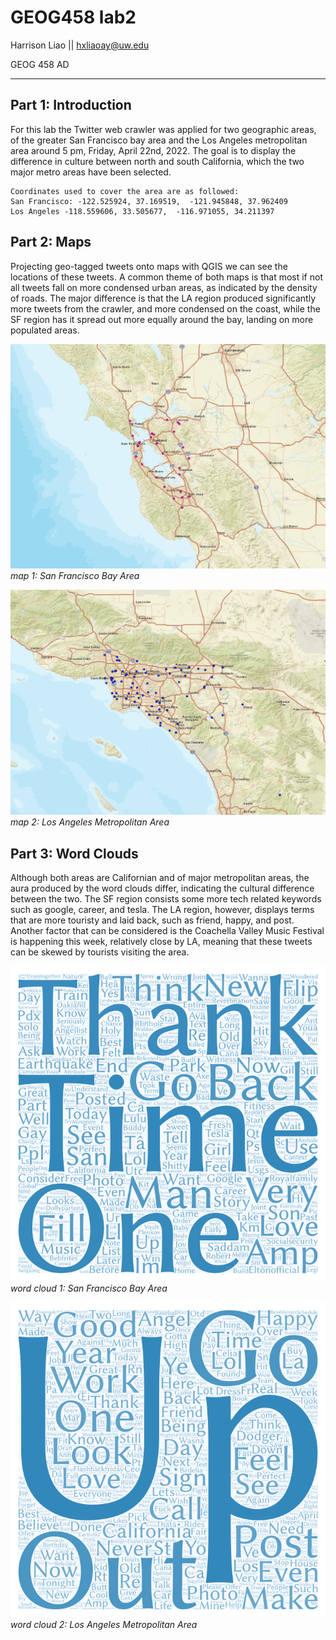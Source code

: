 # GEOG458 lab2
Harrison Liao || hxliaoay@uw.edu

GEOG 458 AD

---

## Part 1: Introduction

For this lab the Twitter web crawler was applied for two geographic areas, of the greater San Francisco bay area and the Los Angeles metropolitan area around 5 pm, Friday, April 22nd, 2022.  The goal is to display the difference in culture between north and south California, which the two major metro areas have been selected.  

```
Coordinates used to cover the area are as followed: 
San Francisco: -122.525924, 37.169519,  -121.945848, 37.962409
Los Angeles -118.559606, 33.505677,  -116.971055, 34.211397
```

## Part 2: Maps

Projecting geo-tagged tweets onto maps with QGIS we can see the locations of these tweets.  A common theme of both maps is that most if not all tweets fall on more condensed urban areas, as indicated by the density of roads.  The major difference is that the LA region produced significantly more tweets from the crawler, and more condensed on the coast, while the SF region has it spread out more equally around the bay, landing on more populated areas.  


![map1](https://github.com/hxliaoay/geog458lab2/blob/main/img/map1.png?raw=true)
*map 1: San Francisco Bay Area*


![map2](https://github.com/hxliaoay/geog458lab2/blob/main/img/map2.png?raw=true)
*map 2: Los Angeles Metropolitan Area*


## Part 3: Word Clouds

Although both areas are Californian and of major metropolitan areas, the aura produced by the word clouds differ, indicating the cultural difference between the two.  The SF region consists some more tech related keywords such as google, career, and tesla.  The LA region, however, displays terms that are more touristy and laid back, such as friend, happy, and post.  Another factor that can be considered is the Coachella Valley Music Festival is happening this week, relatively close by LA, meaning that these tweets can be skewed by tourists visiting the area. 

![wordcloud1](https://github.com/hxliaoay/geog458lab2/blob/main/img/wordcloud1.png?raw=true)
*word cloud 1: San Francisco Bay Area*

![wordcloud2](https://github.com/hxliaoay/geog458lab2/blob/main/img/wordcloud2.png?raw=true)
*word cloud 2: Los Angeles Metropolitan Area*
